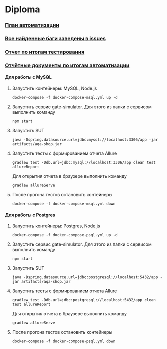 # Diploma

### [План автоматизации](https://github.com/VEAlekseev/Diploma/blob/master/Plan.md)

### [Все найденные баги заведены в issues](https://github.com/VEAlekseev/Diploma/issues) 

### [Отчет по итогам тестирования](https://github.com/VEAlekseev/Diploma/blob/master/Report.md)

### [Отчётные документы по итогам автоматизации](https://github.com/VEAlekseev/Diploma/blob/master/Summary.md)

#### Для работы с MySQL
1. Запустить контейнеры: MySQL, Node.js
    ```
    docker-compose -f docker-compose-msql.yml up -d
    ```
1. Запустить сервис gate-simulator. Для этого из папки с сервисом выполнить команду 
    ```
    npm start
    ```

1. Запустить SUT
    ```
    java -Dspring.datasource.url=jdbc:mysql://localhost:3306/app -jar artifacts/aqa-shop.jar
    ```

1. Запустить тесты с формированием отчета Allure
    ```
    gradlew test -Ddb.url=jdbc:mysql://localhost:3306/app clean test allureReport

    ```
   Для открытия отчета в браузере выполнить команду 
      ```
      gradlew allureServe
      ```
   
1. После прогона тестов остановить контейнеры
    ```
    docker-compose -f docker-compose-msql.yml down
    ```
   
#### Для работы с Postgres
1. Запустить контейнеры: Postgres, Node.js
    ```
    docker-compose -f docker-compose-psql.yml up -d
    ```
1. Запустить сервис gate-simulator. Для этого из папки с сервисом выполнить команду 
    ```
    npm start
    ```
   
1. Запустить SUT
    ```
    java -Dspring.datasource.url=jdbc:postgresql://localhost:5432/app -jar artifacts/aqa-shop.jar
    ```

1. Запустить тесты с формированием отчета Allure
    ```
    gradlew test -Ddb.url=jdbc:postgresql://localhost:5432/app clean test allureReport
    ```
   Для открытия отчета в браузере выполнить команду 
      ```
      gradlew allureServe
      ```
1. После прогона тестов остановить контейнеры
    ```
    docker-compose -f docker-compose-psql.yml down
    ```
